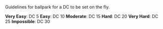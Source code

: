 Guidelines for ballpark for a DC to be set on the fly.

**Very Easy**: DC 5
**Easy**: DC 10
**Moderate**: DC 15
**Hard**: DC 20
**Very Hard**: DC 25
**Impossible**: DC 30